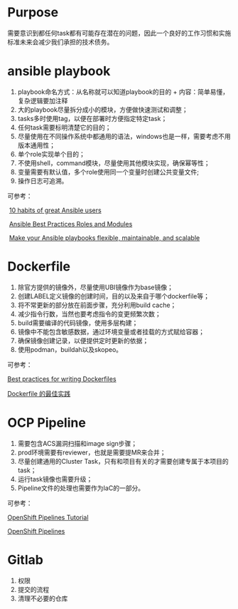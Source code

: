 # Purpose

需要意识到都任何task都有可能存在潜在的问题，因此一个良好的工作习惯和实施标准未来会减少我们承担的技术债务。



# ansible playbook

1. playbook命名方式：从名称就可以知道playbook的目的 + 内容：简单易懂，复杂逻辑要加注释
2. 大的playbook尽量拆分成小的模块，方便做快速测试和调整；
3. tasks多时使用tag，以便在部署时方便指定特定task；
4. 任何task需要标明清楚它的目的；
5. 尽量使用在不同操作系统中都通用的语法，windows也是一样，需要考虑不用版本通用性；
6. 单个role实现单个目的；
7. 不使用shell，command模块，尽量使用其他模块实现，确保幂等性；
8. 变量需要有默认值，多个role使用同一个变量时创建公共变量文件;
9. 操作日志可追溯。

可参考：

​	[10 habits of great Ansible users](https://www.redhat.com/sysadmin/10-great-ansible-practices)

​	[Ansible Best Practices Roles and Modules](https://www.youtube.com/watch?v=XF2EcT-cIh4&ab_channel=RedHatAnsibleAutomation)

​	[Make your Ansible playbooks flexible, maintainable, and scalable](https://www.youtube.com/watch?v=kNDL13MJG6Y&ab_channel=JeffGeerling)



# Dockerfile

1. 除官方提供的镜像外，尽量使用UBI镜像作为base镜像；
2. 创建LABEL定义镜像的创建时间，目的以及来自于哪个dockerfile等；
3. 将不常更新的部分放在前面步骤，充分利用build cache；
4. 减少指令行数，当然也要考虑指令的变更频繁次数；
5. build需要编译的代码镜像，使用多层构建；
6. 镜像中不能包含敏感数据，通过环境变量或者挂载的方式赋给容器；
7. 确保镜像创建记录，以便提供定时更新的依据；
8. 使用podman，buildah以及skopeo。

可参考：

[Best practices for writing Dockerfiles](https://docs.docker.com/develop/develop-images/dockerfile_best-practices/)

[Dockerfile 的最佳实践 ](https://developer.aliyun.com/article/923555)



# OCP Pipeline

1. 需要包含ACS漏洞扫描和image sign步骤；
2. prod环境需要有reviewer，也就是需要提MR来合并；
3. 尽量创建通用的Cluster Task，只有和项目有关的才需要创建专属于本项目的task；
4. 运行task镜像也需要升级；
5. Pipeline文件的处理也需要作为IaC的一部分。

可参考：

[OpenShift Pipelines Tutorial](https://github.com/openshift/pipelines-tutorial)

[OpenShift Pipelines](https://nubenetes.com/openshift-pipelines/)



# Gitlab

1. 权限
2. 提交的流程
3. 清理不必要的仓库